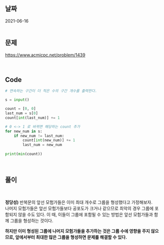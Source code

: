 ## 날짜
2021-06-16
<br><br>

## 문제
https://www.acmicpc.net/problem/1439
  
<br>


## Code
```python
# 연속하는 구간이 더 적은 수의 구간 개수를 출력한다.

s = input()

count = [0, 0]
last_num = s[0]
count[int(last_num)] += 1

# 0 <-> 1 로 바뀌면 해당하는 count 추가
for new_num in s:
    if new_num != last_num:
        count[int(new_num)] += 1
        last_num = new_num
    
print(min(count))
```

<br>

## 풀이


<br>

**정당성)** 반복문의 앞선 모험가들은 이미 최대 개수로 그룹을 형성했다고 가정해보자.<br>
나머지 모험가들은 앞선 모험가들보다 공포도가 크거나 같으므로 최악의 경우 그룹에 포함되지 않을 수도 있다. 이 때, 이들이 그룹에 포함될 수 있는 방법은 앞선 모험가들과 함께 그룹을 형성하는 것이다. 

**하지만 이미 형성된 그룹에 나머지 모험가들을 추가하는 것은 그룹 수에 영향을 주지 않으므로, 앞에서부터 최대한 많은 그룹을 형성하면 문제를 해결할 수 있다.**
